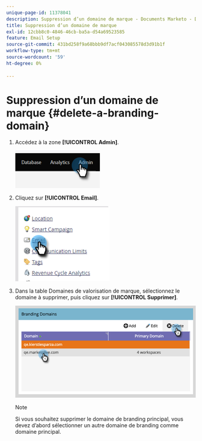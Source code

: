 ```yaml
---
unique-page-id: 11378041
description: Suppression d’un domaine de marque - Documents Marketo - Documentation du produit
title: Suppression d’un domaine de marque
exl-id: 12cbb8c0-4846-46cb-ba5a-d54a69523585
feature: Email Setup
source-git-commit: 431bd258f9a68bbb9df7acf043085578d3d91b1f
workflow-type: tm+mt
source-wordcount: '59'
ht-degree: 0%

---
```


# Suppression d’un domaine de marque {#delete-a-branding-domain}

1. Accédez à la zone **[!UICONTROL Admin]**.

   ![](assets/delete-a-branding-domain-1.png)

1. Cliquez sur **[!UICONTROL Email]**.

   ![](assets/delete-a-branding-domain-2.png)

1. Dans la table Domaines de valorisation de marque, sélectionnez le domaine à supprimer, puis cliquez sur **[!UICONTROL Supprimer]**.

   ![](assets/delete-a-branding-domain-3.png)

   >[!NOTE]
   >
   >Si vous souhaitez supprimer le domaine de branding principal, vous devez d’abord sélectionner un autre domaine de branding comme domaine principal.
